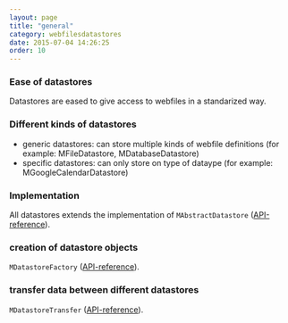 ```yaml
---
layout: page
title: "general"
category: webfilesdatastores
date: 2015-07-04 14:26:25
order: 10
---
```


### Ease of datastores
Datastores are eased to give access to webfiles in a standarized way.

### Different kinds of datastores
 - generic datastores: can store multiple kinds of webfile definitions (for example: MFileDatastore, MDatabaseDatastore)
 - specific datastores: can only store on type of dataype (for example: MGoogleCalendarDatastore)

### Implementation
All datastores extends the implementation of `MAbstractDatastore` ([API-reference](http://sebastianmonzel.github.io/webfiles-framework-php-api/class-simpleserv.webfilesframework.core.datastore.MAbstractDatastore.html)).

### creation of datastore objects

`MDatastoreFactory` ([API-reference](http://sebastianmonzel.github.io/webfiles-framework-php-api/class-simpleserv.webfilesframework.core.datastore.MDatastoreFactory.html)).

### transfer data between different datastores

`MDatastoreTransfer` ([API-reference](http://sebastianmonzel.github.io/webfiles-framework-php-api/class-simpleserv.webfilesframework.core.datastore.MDatastoreTransfer.html)).
